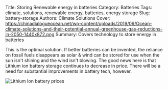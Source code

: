 Title: Storing Renewable energy in batteries
Category: Batteries
Tags: climate, solutions, renewable energy, batteries, energy storage
Slug: battery-storage
Authors: Climate Solutions
Cover: https://chinadialogueocean.net/wp-content/uploads/2019/09/Ocean-climate-solutions-and-their-potential-annual-greenhouse-gas-reductions-in-2050-1440x872.png
Summary: Covers technology to store energy in batteries

This is the optimal solution. If better batteries can be invented, the reliance on fossil fuels disappears as solar & wind can be stored for use when the sun isn't shining and the wind isn't blowing.
The good news here is that Lithium ion battery storage continues to decrease in price. There will be a need for substantial improvements in battery tech, however.

![Lithium Ion battery prices](https://assets.bbhub.io/professional/sites/24/Capture2.jpg)


